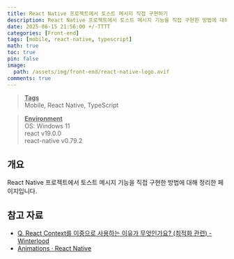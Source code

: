 ```yaml
---
title: React Native 프로젝트에서 토스트 메시지 직접 구현하기
description: React Native 프로젝트에서 토스트 메시지 기능을 직접 구현한 방법에 대해 정리한 페이지입니다.
date: 2025-06-15 21:56:00 +/-TTTT
categories: [Front-end]
tags: [mobile, react-native, typescript]
math: true
toc: true
pin: false
image:
  path: /assets/img/front-end/react-native-logo.avif
comments: true
---
```


<blockquote class="prompt-info"><p><strong><u>Tags</u></strong><br />
Mobile, React Native, TypeScript</p></blockquote>

<blockquote class="prompt-info"><p><strong><u>Environment</u></strong> <br />
OS: Windows 11 <br />
react v19.0.0 <br />
react-native v0.79.2 </p></blockquote>

## 개요

React Native 프로젝트에서 토스트 메시지 기능을 직접 구현한 방법에 대해 정리한 페이지입니다.

## 참고 자료

- <a href="https://www.winterlood.com/qna/React%20Context%EB%A5%BC%20%EC%9D%B4%EC%A4%91%EC%9C%BC%EB%A1%9C%20%EC%82%AC%EC%9A%A9%ED%95%98%EB%8A%94%20%EC%9D%B4%EC%9C%A0" target="_blank">Q. React Context를 이중으로 사용하는 이유가 무엇인가요? (최적화 관련) - Winterlood</a>
- <a href="https://reactnative.dev/docs/animations" target="_blank">Animations · React Native</a>
